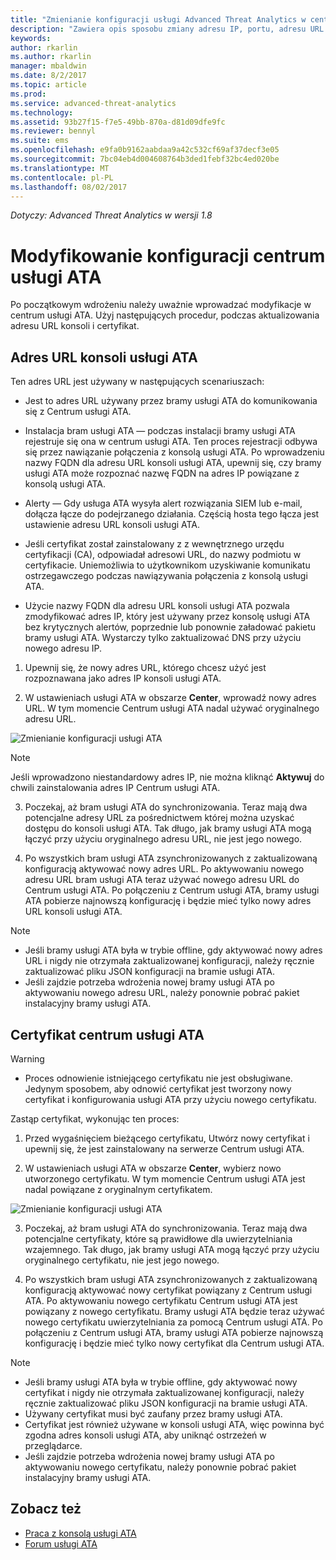 ```yaml
---
title: "Zmienianie konfiguracji usługi Advanced Threat Analytics w centrum usługi ATA | Microsoft Docs"
description: "Zawiera opis sposobu zmiany adresu IP, portu, adresu URL konsoli lub certyfikatu centrum usługi ATA."
keywords: 
author: rkarlin
ms.author: rkarlin
manager: mbaldwin
ms.date: 8/2/2017
ms.topic: article
ms.prod: 
ms.service: advanced-threat-analytics
ms.technology: 
ms.assetid: 93b27f15-f7e5-49bb-870a-d81d09dfe9fc
ms.reviewer: bennyl
ms.suite: ems
ms.openlocfilehash: e9fa0b9162aabdaa9a42c532cf69af37decf3e05
ms.sourcegitcommit: 7bc04eb4d004608764b3ded1febf32bc4ed020be
ms.translationtype: MT
ms.contentlocale: pl-PL
ms.lasthandoff: 08/02/2017
---
```

*Dotyczy: Advanced Threat Analytics w wersji 1.8*



# <a name="modifying-the-ata-center-configuration"></a>Modyfikowanie konfiguracji centrum usługi ATA


Po początkowym wdrożeniu należy uważnie wprowadzać modyfikacje w centrum usługi ATA. Użyj następujących procedur, podczas aktualizowania adresu URL konsoli i certyfikat.

## <a name="the-ata-console-url"></a>Adres URL konsoli usługi ATA

Ten adres URL jest używany w następujących scenariuszach:

-   Jest to adres URL używany przez bramy usługi ATA do komunikowania się z Centrum usługi ATA.

- Instalacja bram usługi ATA — podczas instalacji bramy usługi ATA rejestruje się ona w centrum usługi ATA. Ten proces rejestracji odbywa się przez nawiązanie połączenia z konsolą usługi ATA. Po wprowadzeniu nazwy FQDN dla adresu URL konsoli usługi ATA, upewnij się, czy bramy usługi ATA może rozpoznać nazwę FQDN na adres IP powiązane z konsolą usługi ATA.

-   Alerty — Gdy usługa ATA wysyła alert rozwiązania SIEM lub e-mail, dołącza łącze do podejrzanego działania. Częścią hosta tego łącza jest ustawienie adresu URL konsoli usługi ATA.

-   Jeśli certyfikat został zainstalowany z z wewnętrznego urzędu certyfikacji (CA), odpowiadał adresowi URL, do nazwy podmiotu w certyfikacie. Uniemożliwia to użytkownikom uzyskiwanie komunikatu ostrzegawczego podczas nawiązywania połączenia z konsolą usługi ATA.

-   Użycie nazwy FQDN dla adresu URL konsoli usługi ATA pozwala zmodyfikować adres IP, który jest używany przez konsolę usługi ATA bez krytycznych alertów, poprzednie lub ponownie załadować pakietu bramy usługi ATA. Wystarczy tylko zaktualizować DNS przy użyciu nowego adresu IP.

1. Upewnij się, że nowy adres URL, którego chcesz użyć jest rozpoznawana jako adres IP konsoli usługi ATA.

2. W ustawieniach usługi ATA w obszarze **Center**, wprowadź nowy adres URL. W tym momencie Centrum usługi ATA nadal używać oryginalnego adresu URL. 

 ![Zmienianie konfiguracji usługi ATA](media/change-center-config.png)

  > [!NOTE]
  > Jeśli wprowadzono niestandardowy adres IP, nie można kliknąć **Aktywuj** do chwili zainstalowania adres IP Centrum usługi ATA.
    
3. Poczekaj, aż bram usługi ATA do synchronizowania. Teraz mają dwa potencjalne adresy URL za pośrednictwem której można uzyskać dostępu do konsoli usługi ATA. Tak długo, jak bramy usługi ATA mogą łączyć przy użyciu oryginalnego adresu URL, nie jest jego nowego.

4. Po wszystkich bram usługi ATA zsynchronizowanych z zaktualizowaną konfiguracją aktywować nowy adres URL. Po aktywowaniu nowego adresu URL bram usługi ATA teraz używać nowego adresu URL do Centrum usługi ATA. Po połączeniu z Centrum usługi ATA, bramy usługi ATA pobierze najnowszą konfigurację i będzie mieć tylko nowy adres URL konsoli usługi ATA. 

> [!NOTE]
> -   Jeśli bramy usługi ATA była w trybie offline, gdy aktywować nowy adres URL i nigdy nie otrzymała zaktualizowanej konfiguracji, należy ręcznie zaktualizować pliku JSON konfiguracji na bramie usługi ATA.
> -   Jeśli zajdzie potrzeba wdrożenia nowej bramy usługi ATA po aktywowaniu nowego adresu URL, należy ponownie pobrać pakiet instalacyjny bramy usługi ATA.


## <a name="the-ata-center-certificate"></a>Certyfikat centrum usługi ATA

> [!WARNING]
> - Proces odnowienie istniejącego certyfikatu nie jest obsługiwane. Jedynym sposobem, aby odnowić certyfikat jest tworzony nowy certyfikat i konfigurowania usługi ATA przy użyciu nowego certyfikatu.


Zastąp certyfikat, wykonując ten proces:

1. Przed wygaśnięciem bieżącego certyfikatu, Utwórz nowy certyfikat i upewnij się, że jest zainstalowany na serwerze Centrum usługi ATA. 

2. W ustawieniach usługi ATA w obszarze **Center**, wybierz nowo utworzonego certyfikatu. W tym momencie Centrum usługi ATA jest nadal powiązane z oryginalnym certyfikatem. 

 ![Zmienianie konfiguracji usługi ATA](media/change-center-config.png)

3. Poczekaj, aż bram usługi ATA do synchronizowania. Teraz mają dwa potencjalne certyfikaty, które są prawidłowe dla uwierzytelniania wzajemnego. Tak długo, jak bramy usługi ATA mogą łączyć przy użyciu oryginalnego certyfikatu, nie jest jego nowego.

4. Po wszystkich bram usługi ATA zsynchronizowanych z zaktualizowaną konfiguracją aktywować nowy certyfikat powiązany z Centrum usługi ATA. Po aktywowaniu nowego certyfikatu Centrum usługi ATA jest powiązany z nowego certyfikatu. Bramy usługi ATA będzie teraz używać nowego certyfikatu uwierzytelniania za pomocą Centrum usługi ATA. Po połączeniu z Centrum usługi ATA, bramy usługi ATA pobierze najnowszą konfigurację i będzie mieć tylko nowy certyfikat dla Centrum usługi ATA. 

> [!NOTE]
> -   Jeśli bramy usługi ATA była w trybie offline, gdy aktywować nowy certyfikat i nigdy nie otrzymała zaktualizowanej konfiguracji, należy ręcznie zaktualizować pliku JSON konfiguracji na bramie usługi ATA.
> -   Używany certyfikat musi być zaufany przez bramy usługi ATA.
> -   Certyfikat jest również używane w konsoli usługi ATA, więc powinna być zgodna adres konsoli usługi ATA, aby uniknąć ostrzeżeń w przeglądarce.
> -   Jeśli zajdzie potrzeba wdrożenia nowej bramy usługi ATA po aktywowaniu nowego certyfikatu, należy ponownie pobrać pakiet instalacyjny bramy usługi ATA.



 
## <a name="see-also"></a>Zobacz też
- [Praca z konsolą usługi ATA](working-with-ata-console.md)
- [Forum usługi ATA](https://aka.ms/ata-forum)
